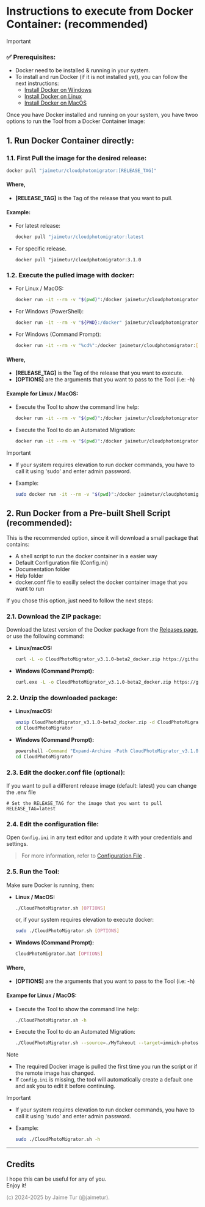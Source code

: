 # Instructions to execute from Docker Container: \(recommended)

> [!IMPORTANT] 
> ### ✅ Prerequisites:
> - Docker need to be installed & running in your system.
> - To install and run Docker (if it is not installed yet), you can follow the next instructions:  
>     - [Install Docker on Windows](/help/install-docker-windows.md)  
>     - [Install Docker on Linux](/help/install-docker-linux.md)  
>     - [Install Docker on MacOS](/help/install-docker-macos.md)  


Once you have Docker installed and running on your system, you have twoo options to run the Tool from a Docker Container Image:
## 1. Run Docker Container directly:

### 1.1. First Pull the image for the desired release:
  ```bash
  docker pull "jaimetur/cloudphotomigrator:[RELEASE_TAG]"
  ```

#### Where,
  - **[RELEASE_TAG]** is the Tag of the release that you want to pull.

#### Example:
  - For latest release:
    ```bash
    docker pull "jaimetur/cloudphotomigrator:latest
    ```
  - For specific release.
    ```
    docker pull "jaimetur/cloudphotomigrator:3.1.0
    ```


### 1.2. Execute the pulled image with docker:
- For Linux / MacOS: 
  ```bash
  docker run -it --rm -v "$(pwd)":/docker jaimetur/cloudphotomigrator:[RELEASE_TAG] [OPTIONS]
  ```
- For Windows (PowerShell): 
  ```bash
  docker run -it --rm -v "${PWD}:/docker" jaimetur/cloudphotomigrator:[RELEASE_TAG] [OPTIONS]
  ```
- For Windows (Command Prompt): 
  ```bash
  docker run -it --rm -v "%cd%":/docker jaimetur/cloudphotomigrator:[RELEASE_TAG] [OPTIONS]
  ```

#### Where,
  - **[RELEASE_TAG]** is the Tag of the release that you want to execute.
  - **[OPTIONS]** are the arguments that you want to pass to the Tool (i.e: -h)

#### Example for Linux / MacOS:
  - Execute the Tool to show the command line help:
    ```bash
    docker run -it --rm -v "$(pwd)":/docker jaimetur/cloudphotomigrator:latest -h
    ```
  - Execute the Tool to do an Automated Migration:
    ```bash
    docker run -it --rm -v "$(pwd)":/docker jaimetur/cloudphotomigrator:latest --source=./MyTakeout --target=immich-photos
    ```

> [!IMPORTANT]
> - If your system requires elevation to run docker commands, you have to call it using 'sudo' and enter admin password.
>
>
> - Example:
>   ```bash
>   sudo docker run -it --rm -v "$(pwd)":/docker jaimetur/cloudphotomigrator:latest -h
>   ```

## 2. Run Docker from a Pre-built Shell Script (recommended):

This is the recommended option, since it will download a small package that contains:
- A shell script to run the docker container in a easier way
- Default Configuration file (Config.ini)
- Documentation folder
- Help folder
- docker.conf file to easilly select the docker container image that you want to run

If you chose this option, just need to follow the next steps:

### 2.1. Download the ZIP package:

Download the latest version of the Docker package from the [Releases page](https://github.com/jaimetur/CloudPhotoMigrator/releases), or use the following command:

- **Linux/macOS:**
    ```bash
    curl -L -o CloudPhotoMigrator_v3.1.0-beta2_docker.zip https://github.com/jaimetur/CloudPhotoMigrator/releases/download/v3.1.0-beta2/CloudPhotoMigrator_v3.1.0-beta2_docker.zip
    ```
  
- **Windows (Command Prompt):**
    ```bash
    curl.exe -L -o CloudPhotoMigrator_v3.1.0-beta2_docker.zip https://github.com/jaimetur/CloudPhotoMigrator/releases/download/v3.1.0-beta2/CloudPhotoMigrator_v3.1.0-beta2_docker.zip
    ```

### 2.2. Unzip the downloaded package:

- **Linux/macOS:**
    ```bash
    unzip CloudPhotoMigrator_v3.1.0-beta2_docker.zip -d CloudPhotoMigrator
    cd CloudPhotoMigrator
    ```

- **Windows (Command Prompt):**
    ```bash
    powershell -Command "Expand-Archive -Path CloudPhotoMigrator_v3.1.0-beta2_docker.zip -DestinationPath CloudPhotoMigrator"
    cd CloudPhotoMigrator
    ```

### 2.3. Edit the docker.conf file (optional):   

If you want to pull a different release image (default: latest) you can change the .env file  

```
# Set the RELEASE_TAG for the image that you want to pull
RELEASE_TAG=latest
```


### 2.4. Edit the configuration file:

Open `Config.ini` in any text editor and update it with your credentials and settings.

> For more information, refer to [Configuration File](/help/0-configuration-file.md) .


### 2.5. Run the Tool:

Make sure Docker is running, then:

- **Linux / MacOS:**
    ```bash
    ./CloudPhotoMigrator.sh [OPTIONS]
    ```
  or, if your system requires elevation to execute docker:
    ```bash
    sudo ./CloudPhotoMigrator.sh [OPTIONS]
    ```

- **Windows (Command Prompt):**
    ```bash
    CloudPhotoMigrator.bat [OPTIONS]
    ```
#### Where,
  - **[OPTIONS]** are the arguments that you want to pass to the Tool (i.e: -h)
 
#### Exampe for Linux / MacOS:
  - Execute the Tool to show the command line help:
    ```bash
    ./CloudPhotoMigrator.sh -h
    ```
  - Execute the Tool to do an Automated Migration:
    ```bash
    ./CloudPhotoMigrator.sh --source=./MyTakeout --target=immich-photos
    ```
    
> [!NOTE]
> - The required Docker image is pulled the first time you run the script or if the remote image has changed.
> - If `Config.ini` is missing, the tool will automatically create a default one and ask you to edit it before continuing.

> [!IMPORTANT]
> - If your system requires elevation to run docker commands, you have to call it using 'sudo' and enter admin password.
>
>
> - Example:
>   ```bash
>   sudo ./CloudPhotoMigrator.sh -h
>   ```

---
## Credits
I hope this can be useful for any of you.  
Enjoy it!

<span style="color:grey">(c) 2024-2025 by Jaime Tur (@jaimetur).</span> 
